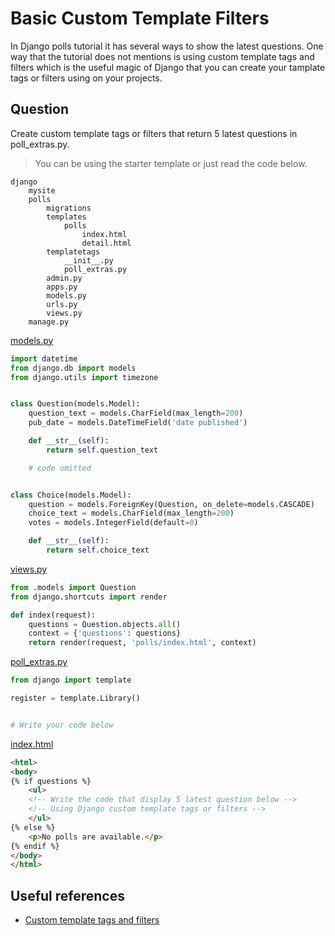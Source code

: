 # Basic Custom Template Filters

In Django polls tutorial it has several ways to show the latest questions.
One way that the tutorial does not mentions is using custom template tags and filters which is the useful magic of Django that you can create your tamplate tags or filters using on your projects.   

## Question
Create custom template tags or filters that return 5 latest questions in poll_extras.py.  

> You can be using the starter template or just read the code below.   
```
django
    mysite
    polls
        migrations
        templates
            polls
                index.html
                detail.html
        templatetags
            __init__.py
            poll_extras.py
        admin.py
        apps.py
        models.py
        urls.py
        views.py
    manage.py
```  

[models.py](starter/polls/models.py)
``` python
import datetime
from django.db import models
from django.utils import timezone


class Question(models.Model):
    question_text = models.CharField(max_length=200)
    pub_date = models.DateTimeField('date published')

    def __str__(self):
        return self.question_text

    # code omitted


class Choice(models.Model):
    question = models.ForeignKey(Question, on_delete=models.CASCADE)
    choice_text = models.CharField(max_length=200)
    votes = models.IntegerField(default=0)

    def __str__(self):
        return self.choice_text

```  

[views.py](starter/polls/views.py)
``` python
from .models import Question
from django.shortcuts import render

def index(request):
    questions = Question.objects.all()
    context = {'questions': questions}
    return render(request, 'polls/index.html', context)
```  

[poll_extras.py](starter/polls/templatetags/poll_extras.py)
``` python
from django import template

register = template.Library()


# Write your code below

```  

[index.html](starter/polls/templates/polls/index.html)  
``` html
<html>
<body>
{% if questions %}
    <ul>
    <!-- Write the code that display 5 latest question below -->
    <!-- Using Django custom template tags or filters -->
    </ul>
{% else %}
    <p>No polls are available.</p>
{% endif %}
</body>
</html>
```  

## Useful references
- [Custom template tags and filters](https://docs.djangoproject.com/en/2.2/howto/custom-template-tags/)